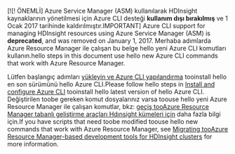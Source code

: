 <span data-ttu-id="3a5a3-101">[!</span><span class="sxs-lookup"><span data-stu-id="3a5a3-101">[!</span></span> <span data-ttu-id="3a5a3-102">ÖNEMLİ] Azure Service Manager (ASM) kullanılarak HDInsight kaynaklarının yönetilmesi için Azure CLI desteği **kullanım dışı bırakılmış** ve 1 Ocak 2017 tarihinde kaldırılmıştır.</span><span class="sxs-lookup"><span data-stu-id="3a5a3-102">IMPORTANT] Azure CLI support for managing HDInsight resources using Azure Service Manager (ASM) is **deprecated**, and was removed on January 1, 2017.</span></span> <span data-ttu-id="3a5a3-103">Merhaba adımlarda Azure Resource Manager ile çalışan bu belge hello yeni Azure CLI komutları kullanın.</span><span class="sxs-lookup"><span data-stu-id="3a5a3-103">hello steps in this document use hello new Azure CLI commands that work with Azure Resource Manager.</span></span>

<span data-ttu-id="3a5a3-104">Lütfen başlangıç adımları [yükleyin ve Azure CLI yapılandırma](../articles/cli-install-nodejs.md) tooinstall hello en son sürümünü hello Azure CLI.</span><span class="sxs-lookup"><span data-stu-id="3a5a3-104">Please follow hello steps in [Install and configure Azure CLI](../articles/cli-install-nodejs.md) tooinstall hello latest version of hello Azure CLI.</span></span> <span data-ttu-id="3a5a3-105">Değiştirilen toobe gereken komut dosyalarınız varsa toouse hello yeni Azure Resource Manager ile çalışan komutlar, bkz: [geçiş tooAzure Resource Manager tabanlı geliştirme araçları Hdınsight kümeleri için](../articles/hdinsight/hdinsight-hadoop-development-using-azure-resource-manager.md) daha fazla bilgi için.</span><span class="sxs-lookup"><span data-stu-id="3a5a3-105">If you have scripts that need toobe modified toouse hello new commands that work with Azure Resource Manager, see [Migrating tooAzure Resource Manager-based development tools for HDInsight clusters](../articles/hdinsight/hdinsight-hadoop-development-using-azure-resource-manager.md) for more information.</span></span>


